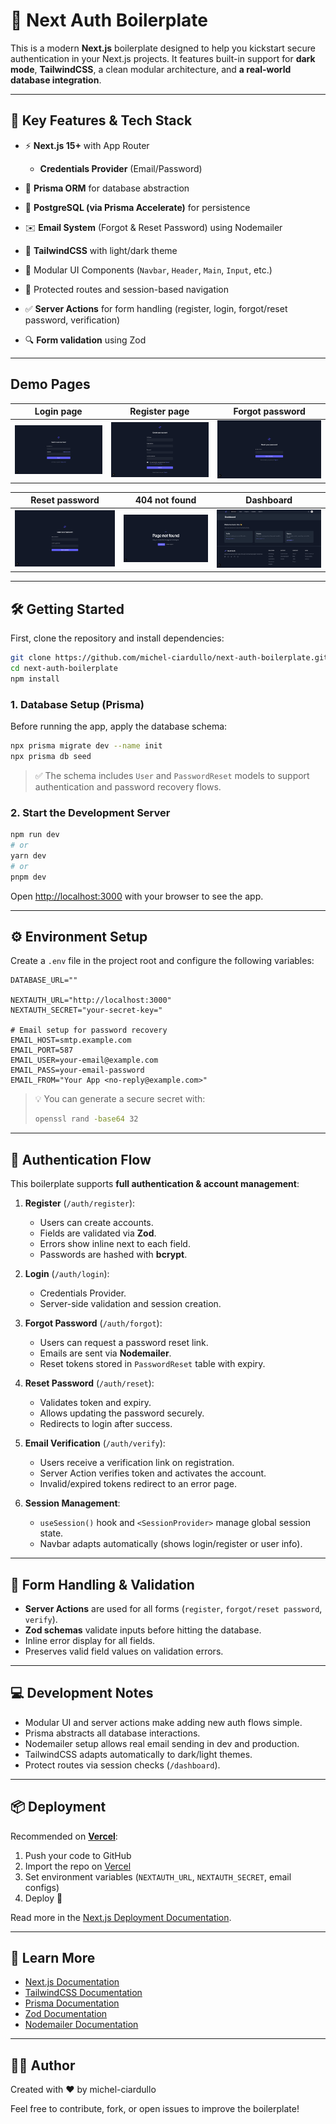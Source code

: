 # 🚀 Next Auth Boilerplate

This is a modern **Next.js** boilerplate designed to help you kickstart secure authentication in your Next.js projects. It features built-in support for **dark mode**, **TailwindCSS**, a clean modular architecture, and **a real-world database integration**.

---

## 💎 Key Features & Tech Stack

* ⚡️ **Next.js 15+** with App Router

  * **Credentials Provider** (Email/Password)
* 💾 **Prisma ORM** for database abstraction
* 🐘 **PostgreSQL (via Prisma Accelerate)** for persistence
* ✉️ **Email System** (Forgot & Reset Password) using Nodemailer
* 🎨 **TailwindCSS** with light/dark theme
* 🤩 Modular UI Components (`Navbar`, `Header`, `Main`, `Input`, etc.)
* 🤯 Protected routes and session-based navigation
* ✅ **Server Actions** for form handling (register, login, forgot/reset password, verification)
* 🔍 **Form validation** using Zod

---

## Demo Pages

| Login page                     | Register page                        | Forgot password                 |
|--------------------------------|--------------------------------------|---------------------------------|
| ![Login](./previews/login.png) | ![Register](./previews/register.png) | ![Fogot](./previews/forgot.png) |

| Reset password                 | 404 not found                         | Dashboard                              |
|--------------------------------|---------------------------------------|----------------------------------------|
| ![Reset](./previews/reset.png) | ![404](./previews/not-found.png)      | ![Dashboard](./previews/dashboard.png) |

---

## 🛠️ Getting Started

First, clone the repository and install dependencies:

```bash
git clone https://github.com/michel-ciardullo/next-auth-boilerplate.git
cd next-auth-boilerplate
npm install
```

### 1. Database Setup (Prisma)

Before running the app, apply the database schema:

```bash
npx prisma migrate dev --name init
npx prisma db seed
```

> ✅ The schema includes `User` and `PasswordReset` models to support authentication and password recovery flows.

### 2. Start the Development Server

```bash
npm run dev
# or
yarn dev
# or
pnpm dev
```

Open [http://localhost:3000](http://localhost:3000) with your browser to see the app.

---

## ⚙️ Environment Setup

Create a `.env` file in the project root and configure the following variables:

```env
DATABASE_URL=""

NEXTAUTH_URL="http://localhost:3000"
NEXTAUTH_SECRET="your-secret-key="

# Email setup for password recovery
EMAIL_HOST=smtp.example.com
EMAIL_PORT=587
EMAIL_USER=your-email@example.com
EMAIL_PASS=your-email-password
EMAIL_FROM="Your App <no-reply@example.com>"
```

> 💡 You can generate a secure secret with:
>
> ```bash
> openssl rand -base64 32
> ```

---

## 🔐 Authentication Flow

This boilerplate supports **full authentication & account management**:

1. **Register** (`/auth/register`):

   * Users can create accounts.
   * Fields are validated via **Zod**.
   * Errors show inline next to each field.
   * Passwords are hashed with **bcrypt**.

2. **Login** (`/auth/login`):

   * Credentials Provider.
   * Server-side validation and session creation.

3. **Forgot Password** (`/auth/forgot`):

   * Users can request a password reset link.
   * Emails are sent via **Nodemailer**.
   * Reset tokens stored in `PasswordReset` table with expiry.

4. **Reset Password** (`/auth/reset`):

   * Validates token and expiry.
   * Allows updating the password securely.
   * Redirects to login after success.

5. **Email Verification** (`/auth/verify`):

   * Users receive a verification link on registration.
   * Server Action verifies token and activates the account.
   * Invalid/expired tokens redirect to an error page.

6. **Session Management**:

   * `useSession()` hook and `<SessionProvider>` manage global session state.
   * Navbar adapts automatically (shows login/register or user info).

---

## 📝 Form Handling & Validation

* **Server Actions** are used for all forms (`register`, `forgot/reset password`, `verify`).
* **Zod schemas** validate inputs before hitting the database.
* Inline error display for all fields.
* Preserves valid field values on validation errors.

---

## 💻 Development Notes

* Modular UI and server actions make adding new auth flows simple.
* Prisma abstracts all database interactions.
* Nodemailer setup allows real email sending in dev and production.
* TailwindCSS adapts automatically to dark/light themes.
* Protect routes via session checks (`/dashboard`).

---

## 📦 Deployment

Recommended on [**Vercel**](https://vercel.com):

1. Push your code to GitHub
2. Import the repo on [Vercel](https://vercel.com/new)
3. Set environment variables (`NEXTAUTH_URL`, `NEXTAUTH_SECRET`, email configs)
4. Deploy 🚀

Read more in the [Next.js Deployment Documentation](https://nextjs.org/docs/app/building-your-application/deploying).

---

## 🧠 Learn More

* [Next.js Documentation](https://nextjs.org/docs)
* [TailwindCSS Documentation](https://tailwindcss.com/docs)
* [Prisma Documentation](https://www.prisma.io/docs)
* [Zod Documentation](https://zod.dev)
* [Nodemailer Documentation](https://nodemailer.com)

---

## 🧑‍💻 Author

Created with ❤️ by michel-ciardullo

Feel free to contribute, fork, or open issues to improve the boilerplate!
